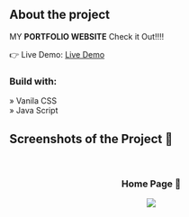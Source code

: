 <h2>About the project</h2>

<p>MY <b>PORTFOLIO WEBSITE</b>
Check it Out!!!!</p>

👉 Live Demo: <a href='https://kuldeepkdy.github.io/MY-PORTFOLIO/'>Live Demo</a>

<h3>Build with:</h3>

» Vanila CSS <br>
» Java Script

<h2>Screenshots of the Project 📸</h2>
<br>
<h3 align='center'>Home Page 🏡</h3>

<div align='center'>
<img src=https://github.com/KuldeepKdy/MY-PORTFOLIO/assets/134807119/d3711a30-9b3f-4839-b2b4-c3445e4e2d5a/>

</div>
